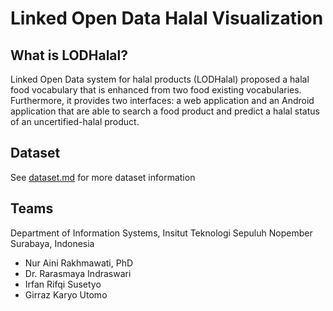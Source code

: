 # Linked Open Data Halal Visualization

## What is LODHalal?

Linked Open Data system for halal products (LODHalal) proposed a halal food vocabulary that is enhanced from two food existing vocabularies. Furthermore, it provides two interfaces: a web application and an Android application that are able to search a food product and predict a halal status of an uncertified-halal product.

## Dataset
See [dataset.md](dataset.md) for more dataset information


## Teams

Department of Information Systems, Insitut Teknologi Sepuluh Nopember Surabaya, Indonesia

* Nur Aini Rakhmawati, PhD
* Dr. Rarasmaya Indraswari
* Irfan Rifqi Susetyo
* Girraz Karyo Utomo


